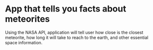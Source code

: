 # App that tells you facts about meteorites 
Using the NASA API, application will tell user how close is the closest meteorite, how long it will take to reach to the earth, and other essential space information. 
